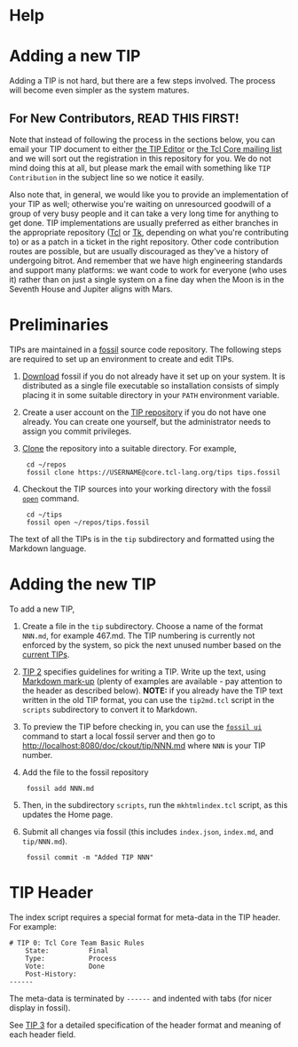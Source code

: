 # Help

# Adding a new TIP

Adding a TIP is not hard, but there are a few steps involved. The
process will become even simpler as the system matures.

## For New Contributors, READ THIS FIRST!

Note that instead of following the process in the sections below, you can
email your TIP document to either [the TIP
Editor](mailto:donal.k.fellows@manchester.ac.uk) or [the Tcl Core mailing
list](mailto:tcl-core@lists.sourceforge.net) and we will sort out the
registration in this repository for you. We do not mind doing this at all, but
please mark the email with something like `TIP Contribution` in the subject
line so we notice it easily.

Also note that, in general, we would like you to provide an implementation of
your TIP as well; otherwise you're waiting on unresourced goodwill of a group
of very busy people and it can take a very long time for anything to get
done. TIP implementations are usually preferred as either branches in the
appropriate repository ([Tcl](https://core.tcl-lang.org/tcl) or
[Tk](https://core.tcl-lang.org/tk), depending on what you're contributing to)
or as a patch in a ticket in the right repository.  Other code contribution
routes are possible, but are usually discouraged as they've a history of
undergoing bitrot. And remember that we have high engineering standards and
support many platforms: we want code to work for everyone (who uses it) rather
than on just a single system on a fine day when the Moon is in the Seventh
House and Jupiter aligns with Mars.

# Preliminaries

TIPs are maintained in a [fossil](https://fossil-scm.org) source code
repository. The following steps are required to set up an environment
to create and edit TIPs.

1. [Download](http://fossil-scm.org/index.html/uv/download.html)
fossil if you do not already have it set up on your system. It is
distributed as a single file executable so installation consists of
simply placing it in some suitable directory in your `PATH` environment
variable.

1. Create a user account on the [TIP repository](https://core.tcl-lang.org/tips) if
you do not have one already.
You can create one yourself, but the administrator needs to
assign you commit privileges.

1. [Clone](http://fossil-scm.org/index.html/help?cmd=clone) the
repository into a suitable directory. For example,

        cd ~/repos
        fossil clone https://USERNAME@core.tcl-lang.org/tips tips.fossil

1. Checkout the TIP sources into your working directory with the
fossil [`open`](http://fossil-scm.org/index.html/help?cmd=open) command.

        cd ~/tips
        fossil open ~/repos/tips.fossil

The text of all the TIPs is in the `tip` subdirectory and formatted
using the Markdown language.

# Adding the new TIP

To add a new TIP,

1. Create a file in the `tip` subdirectory.  Choose a name of the
format `NNN.md`, for example 467.md. The TIP numbering is currently
not enforced by the system, so pick the next unused number based on
the [current TIPs](https://core.tcl-lang.org/tips/doc/main/index.md).

1. [TIP 2](https://core.tcl-lang.org/tips/doc/main/tip/2.md)
specifies guidelines for writing a TIP.
Write up the text, using [Markdown mark-up](/md_rules) (plenty of
examples are available - pay attention to the header as described below).
**NOTE:** if you already have the TIP text written in the old TIP format,
you can use the `tip2md.tcl` script in the `scripts` subdirectory
to convert it to Markdown.


1. To preview the TIP before checking in, you can use the
[`fossil ui`](http://fossil-scm.org/index.html/help?cmd=clone) command
to start a local fossil server and then go to
<http://localhost:8080/doc/ckout/tip/NNN.md> where `NNN` is your TIP
number.

1. Add the file to the fossil repository

        fossil add NNN.md

1. Then, in the subdirectory `scripts`, run the `mkhtmlindex.tcl`
script, as this updates the Home page.

1. Submit all changes via fossil (this includes `index.json`, `index.md`,
and `tip/NNN.md`).

        fossil commit -m "Added TIP NNN"

# TIP Header

The index script requires a special format for meta-data in the TIP header.
For example:

	# TIP 0: Tcl Core Team Basic Rules
	    State:          Final
	    Type:           Process
	    Vote:           Done
	    Post-History:
	------

The meta-data is terminated by `------` and indented with tabs
(for nicer display in fossil).

See [TIP 3](https://core.tcl-lang.org/tips/doc/main/tip/3.md) for a detailed
specification of the header format and meaning of each header field.
